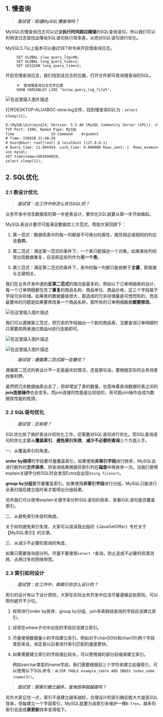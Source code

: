 ## 1. 慢查询

> ***面试官：知道MySQL慢查询吗？***

MySQL的慢查询日志可以记录**执行时间超过阈值**的SQL查询语句，所以我们可以利用该日志查找出哪些SQL语句执行效率差，从而对SQL语句进行优化。

MySQL5.7以上版本可以通过SET命令来开启慢查询日志。

```mysql
     SET GLOBAL slow_query_log=ON;
     SET GLOBAL long_query_time=2;
     SET SESSION long_query_time=2;
```

开启完慢查询日志，我们找到该日志的位置，打开文件即可查询慢查询的SQL。

```mysql
     ＃　查询慢查询日志文件位置
     SHOW VARIABLES LIKE '%slow_query_log_file%';
```

![在这里插入图片描述](https://img-blog.csdnimg.cn/direct/70a6278559164d16b24ba02899690840.png#pic_center)


打开DESKTOP-ALU4BOC-slow.log文件，找到慢查询SQL为：`select sleep(11)`。

```xml
D:\MySQL\bin\mysqld, Version: 5.5.40 (MySQL Community Server (GPL)). started with:
TCP Port: 3306, Named Pipe: MySQL
Time                 Id Command    Argument
# Time: 220828 21:40:28
# User@Host: root[root] @ localhost [127.0.0.1]
# Query_time: 11.004454  Lock_time: 0.000000 Rows_sent: 1  Rows_examined: 0
use mysql;
SET timestamp=1661694028;
select sleep(11);
```

## 2. SQL优化

### 2.1 表设计优化

> ***面试官：在工作中你怎么优化SQL的？***

业务开发中涉及数据库的第一步是表设计，要优化SQL就要从第一步开始做起。

MySQL表设计要尽可能满足数据库三大范式，帮助大家回顾下：

1. 第一范式：数据库表中的每一列都是不可再分的属性，属性相近或相同的列应该**合并**。

2. 第二范式：满足第一范式的条件下，一个表只能描述一个对象。如果某些列经常出现数据重复，应该把这些列作为**另一个表**。

3. 第三范式：满足第二范式的条件下，表中的每一列都只能依赖于**主键**，即直接与主键相关。

我们在业务开发中遇到**反第二范式**的情况是最多的，例如以下订单明细表的设计，每一个订单明细都包含了**重复**的商品名称、商品单位、商品价格，这三个字段属于字段冗余存储。如果表的数据量级很大，那造成的冗余存储量是可想而知的，而且最要命的问题是如果要修改某一个商品名称，那所有的订单明细数据**都要修改**。

![在这里插入图片描述](https://img-blog.csdnimg.cn/direct/a9e2b1e6a63b40848f87ce4dc473163a.png#pic_center)

我们可以遵循第三范式，把冗余的字段抽出一个新的商品表，当要查询订单明细时只需要把两表通过商品id进行连接即可。

![在这里插入图片描述](https://img-blog.csdnimg.cn/direct/e45eaeb5a66142779dd778ddde1c8cc5.png#pic_center)

![在这里插入图片描述](https://img-blog.csdnimg.cn/direct/9b50f67d663d4d63a573be8ca155b384.png#pic_center)

> ***面试官：遵循第二范式就一定最优？***

遵循第二范式的表设计不一定是最优的情况，还是那句话，要根据实际的业务场景权衡利弊。

虽然把冗余数据抽离出去了，但却增加了表的数量，也意味着查询数据时表之间的**join连接操作**也会变多。而join连接的性能是比较低的，有可能join操作会成为数据库性能的瓶颈。

### 2.2 SQL语句优化

> ***面试官：还有呢？***

SQL优化除了做好表设计的优化工作，还需要对SQL语句进行优化。而SQL查询语句的优化主要从**覆盖索引**、**避免索引失效**、**减少不必要的查询**三个方面入手。

一、从覆盖索引的角度。

**order by排序**的字段要尽量覆盖索引。如果使用**非索引字段**进行排序，MySQL会进行额外的**文件排序**，将查询结果根据非索引列在**磁盘**中再排序一次。当我们使用explain关键字分析SQL时会发现Extra会出现`Using filesort`。

**group by分组**要尽量覆盖索引。如果使用**非索引字段**进行分组，MySQL只能进行全表扫描后建立临时表才能得出分组结果。

另外我们可以使用explain关键字来分析SQL语句的效率，查看SQL语句是否覆盖索引。

二、从避免索引失效的角度。

关于如何避免索引失效，大家可以阅读我出版的《JavaGetOffer》专栏关于【MySQL索引】的文章。

三、从减少不必要的查询的角度。

如果只需要查询部分列，尽量不要使用`select *`查询，防止造成不必要的资源消耗、占用过多的网络带宽。

### 2.3 索引如何设计

> ***面试官：在工作中，表索引你怎么设计的？***

索引的设计有以下设计原则，大家在实际业务开发中应该尽量遵循这些原则，可以帮你避开不少坑。

1. 经常进行order by排序、group by分组、join多表联结查询的字段应该建立索引。

2. 经常在where子句中出现的字段应该建立索引。

3. 尽量使用数据量小的字段建立索引。例如对于char(500)和char(10)两个字段类型来说，肯定是以后者进行索引匹配的速度更快。

4. 如果需要建立索引的字段值比较长，可以使用值的部分前缀来建立索引。

   例如varchar类型的name字段，我们需要根据前三个字符来建立前缀索引，可以使用以下SQL命令：`ALTER TABLE example_table ADD INDEX index_name (name(3))`。

> ***面试官：那索引建立越多，查询效率就越高吗？***

另外大家记住一点，索引不是建立越多越好。合理设计的索引确实能大大提高SQL效率，但每建立一个字段索引，MySQL就要为该索引多维护一棵`B-Tree`，越多的索引会造成**表更新**效率变得低下。
